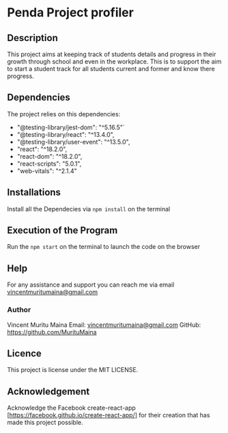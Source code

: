 # Penda Project profiler
## Description
This project aims at keeping track of students details and progress in their growth through school and even in the workplace. This is to support the aim to start a student track for all students current and former and know there progress.

## Dependencies
The project relies on this dependencies: 
<ul>
<li>"@testing-library/jest-dom": "^5.16.5"`</li>
<li>"@testing-library/react": "^13.4.0",</li>
<li>"@testing-library/user-event": "^13.5.0",</li>
<li>"react": "^18.2.0",</li>
<li>"react-dom": "^18.2.0",</li>
<li>"react-scripts": "5.0.1",</li>
<li>"web-vitals": "^2.1.4"</li>
    </ul>

## Installations
Install all the Dependecies via `npm install` on the terminal
## Execution of the Program
Run the `npm start` on the terminal to launch the code on the browser

## Help
For any assistance and support you can reach me via email <link>vincentmuritumaina@gmail.com

### Author
Vincent Muritu Maina
Email: <link> vincentmuritumaina@gmail.com
GitHub: <link> https://github.com/MurituMaina

## Licence
This project is license under the MIT LICENSE.

## Acknowledgement

Acknowledge the Facebook create-react-app [https://facebook.github.io/create-react-app/] for their creation that has made this project possible.